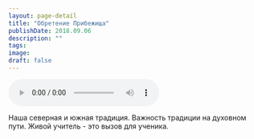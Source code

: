 ```yaml
---
layout: page-detail
title: "Обретение Прибежища"
publishDate: 2018.09.06
description: ""
tags:
image:
draft: false
---
```


<audio title="2018.09.06 - Обретение Прибежища.mp3" src="https://filer-api.advayta.org/v1.0/public/files/75661" controls=""></audio>

 Наша северная и южная традиция. Важность традиции на духовном пути. Живой учитель - это вызов для ученика.

  
